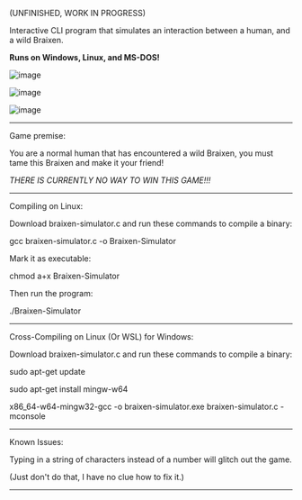 (UNFINISHED, WORK IN PROGRESS)

Interactive CLI program that simulates an interaction between a human, and a wild Braixen.

**Runs on Windows, Linux, and MS-DOS!**

![image](https://github.com/user-attachments/assets/c0dd0a3d-d4f7-43d3-b569-a588a1701750)

![image](https://github.com/user-attachments/assets/cba10b8f-a7b6-4a4e-a28a-c869616d02b2)

![image](https://github.com/user-attachments/assets/3f1921ba-ef5e-4814-8474-c01f16c0b954)

_______________________________________________________________________________________________

Game premise: 

You are a normal human that has encountered a wild Braixen, you must tame this Braixen and make it your friend!

*THERE IS CURRENTLY NO WAY TO WIN THIS GAME!!!*

_______________________________________________________________________________________________

Compiling on Linux:

Download braixen-simulator.c and run these commands to compile a binary:

gcc braixen-simulator.c -o Braixen-Simulator

Mark it as executable:

chmod a+x Braixen-Simulator

Then run the program:

./Braixen-Simulator

_______________________________________________________________________________________________

Cross-Compiling on Linux (Or WSL) for Windows:

Download braixen-simulator.c and run these commands to compile a binary:

sudo apt-get update

sudo apt-get install mingw-w64

x86_64-w64-mingw32-gcc -o braixen-simulator.exe braixen-simulator.c -mconsole

_______________________________________________________________________________________________

Known Issues:

Typing in a string of characters instead of a number will glitch out the game.

(Just don't do that, I have no clue how to fix it.)

_______________________________________________________________________________________________
